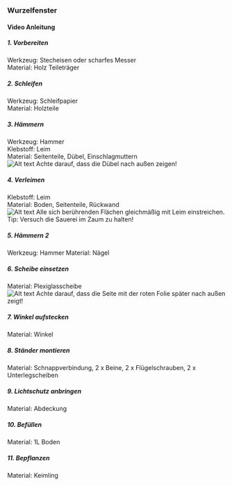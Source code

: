 ### Wurzelfenster


#### Video Anleitung
##### 1. Vorbereiten  
Werkzeug:
Stecheisen oder scharfes Messer   
Material:
Holz Teileträger  
##### 2. Schleifen

Werkzeug:
Schleifpapier  
Material:
Holzteile  
##### 3. Hämmern  
Werkzeug: 
Hammer  
Klebstoff:
Leim  
Material: 
Seitenteile, 
Dübel, 
Einschlagmuttern  
![Alt text](https://github.com/encharm/Font-Awesome-SVG-PNG/blob/master/black/png/24/exclamation-triangle.png) Achte darauf, dass die Dübel nach außen zeigen! 




##### 4. Verleimen
Klebstoff:
Leim  
Material: 
Boden, 
Seitenteile, 
Rückwand  
![Alt text](https://github.com/encharm/Font-Awesome-SVG-PNG/blob/master/black/png/24/lightbulb-o.png) Alle sich berührenden Flächen gleichmäßig mit Leim einstreichen.  
Tip: Versuch die Sauerei im Zaum zu halten! 
##### 5. Hämmern 2
Werkzeug:
Hammer
Material: 
Nägel
##### 6. Scheibe einsetzen
Material:
Plexiglasscheibe  
![Alt text](https://github.com/encharm/Font-Awesome-SVG-PNG/blob/master/black/png/24/exclamation-triangle.png) Achte darauf, dass die Seite mit der roten Folie später nach außen zeigt! 
##### 7. Winkel aufstecken
Material:
Winkel
##### 8. Ständer montieren
Material:
Schnappverbindung, 
2 x Beine, 
2 x Flügelschrauben, 
2 x Unterlegscheiben
##### 9. Lichtschutz anbringen
Material:
Abdeckung 

##### 10. Befüllen
Material:
1L Boden

##### 11. Bepflanzen
Material:
Keimling
